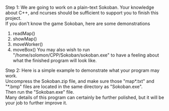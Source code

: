 Step 1:
We are going to work on a plain-text Sokoban.  Your knowledge about C++, and ncurses should be sufficient to support you to finish this project.  
If you don't know the game Sokoban, here are some demonstrations

1. readMap()
2. showMap()
3. moveWorker()
4. moveBox()
You may also wish to run "/home/solomon/CPP/Sokoban/sokoban.exe" to have a feeling about what the finished program will look like.

Step 2:
Here is a simple example to demonstrate what your program may work.  
Uncompress the Sokoban.zip file, and make sure those "map*.txt" and "*.bmp" files are located in the same directory as "Sokoban.exe".  
Then run the "Sokoban.exe" file.  
Many details of this program can certainly be further polished, but it will be your job to further improve it.

